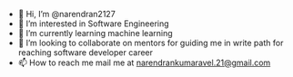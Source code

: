 - 👋 Hi, I’m @narendran2127
- 👀 I’m interested in Software Engineering
- 🌱 I’m currently learning machine learning
- 💞️ I’m looking to collaborate on mentors for guiding me in write path for reaching software developer career
- 📫 How to reach me mail me at narendrankumaravel.21@gmail.com 

<!---
narendran2127/narendran2127 is a ✨ special ✨ repository because its `README.md` (this file) appears on your GitHub profile.
You can click the Preview link to take a look at your changes.
--->
